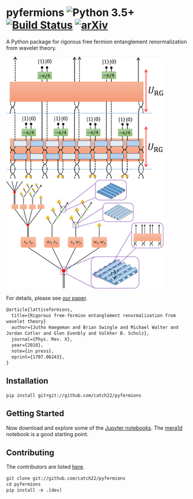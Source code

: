 # pyfermions ![Python 3.5+](https://img.shields.io/badge/python-3.5%2B-brightgreen.svg) [![Build Status](https://travis-ci.org/catch22/pyfermions.svg?branch=master)](https://travis-ci.org/catch22/pyfermions) [![arXiv](http://img.shields.io/badge/arXiv-1707.06243-blue.svg?style=flat)](http://arxiv.org/abs/1707.06243)

A Python package for rigorous free fermion entanglement renormalization from wavelet theory.

[![MERA for 1D free-fermion nearest-neighbor hopping Hamiltonian](docs/mera1d.png)](notebooks/mera1d.ipynb) [![Branching MERA for 2D free-fermion nearest-neighbor hopping Hamiltonian](docs/mera2d.png)](notebooks/mera2d.ipynb)

For details, please see [our paper](http://arxiv.org/abs/1707.06243).

```
@article{latticefermions,
  title={Rigorous free-fermion entanglement renormalization from wavelet theory}
  author={Jutho Haegeman and Brian Swingle and Michael Walter and Jordan Cotler and Glen Evenbly and Volkher B. Scholz},
  journal={Phys. Rev. X},
  year={2018},
  note={in press},
  eprint={1707.06243},
}
```

## Installation

```
pip install git+git://github.com/catch22/pyfermions
```

## Getting Started

Now download and explore some of the [Jupyter notebooks](notebooks).
The [mera1d](notebooks/mera1d.ipynb) notebook is a good starting point.

## Contributing

The contributors are listed [here](CONTRIBUTORS).

```
git clone git://github.com/catch22/pyfermions
cd pyfermions
pip install -e .[dev]
```
